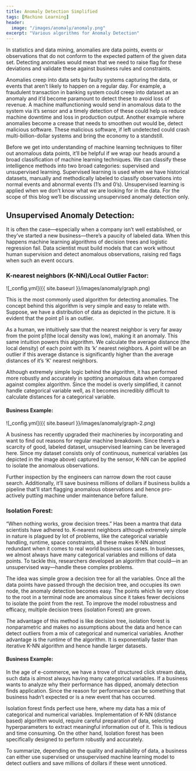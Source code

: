 ```yaml
---
title: Anomaly Detection Simplified
tags: [Machine Learning]
header:
  image: "/images/anomaly/anomaly.png"
excerpt: "Various algorithms for Anomaly Detection"
---
```


In statistics and data mining, anomalies are data points, events or observations that do not conform to the expected pattern of the given data set. Detecting anomalies would mean that we need to raise flag for these deviations and validate these against business rules and constraints.

Anomalies creep into data sets by faulty systems capturing the data, or events that aren’t likely to happen on a regular day. For example, a fraudulent transaction in banking system could creep into dataset as an anomaly and it’d become paramount to detect these to avoid loss of revenue. A machine malfunctioning would send in anomalous data to the system via it’s sensor and a timely detection of these could help us reduce machine downtime and loss in production output. Another example where anomalies become a crease that needs to smoothen out would be, detect malicious software. These malicious software, if left undetected could crash multi-billion-dollar systems and bring the economy to a standstill.

Before we get into understanding of machine learning techniques to filter out anomalous data points, it’ll be helpful if we wrap our heads around a broad classification of machine learning techniques. We can classify these intelligence methods into two broad categories: supervised and unsupervised learning. Supervised learning is used when we have historical datasets, manually and methodically labeled to classify observations into normal events and abnormal events (1’s and 0’s). Unsupervised learning is applied when we don’t know what we are looking for in the data. For the scope of this blog we’ll be discussing unsupervised anomaly detection only.

## Unsupervised Anomaly Detection:

It is often the case—especially when a company isn’t well established, or they’ve started a new business—there’s a paucity of labeled data. When this happens machine learning algorithms of decision trees and logistic regression fail. Data scientist must build models that can work without human supervision and detect anomalous observations, raising red flags when such an event occurs.

### K-nearest neighbors (K-NN)/Local Outlier Factor:

![_config.yml]({{ site.baseurl }}/images/anomaly/graph.png)

This is the most commonly used algorithm for detecting anomalies. The concept behind this algorithm is very simple and easy to relate with. Suppose, we have a distribution of data as depicted in the picture. It is evident that the point p1 is an outlier.

As a human, we intuitively saw that the nearest neighbor is very far away from the point p1(the local density was low), making it an anomaly. This same intuition powers this algorithm. We calculate the average distance (the local density) of each point with its ‘k’ nearest neighbors. A point will be an outlier if this average distance is significantly higher than the average distances of it’s ‘K’ nearest neighbors.

Although extremely simple logic behind the algorithm, it has performed more robustly and accurately in spotting anomalous data when compared against complex algorithm. Since the model is overly simplified, it cannot handle categorical variable well, as it becomes incredibly difficult to calculate distances for a categorical variable.

#### Business Example:

![_config.yml]({{ site.baseurl }}/images/anomaly/graph-2.png)

A business has recently upgraded their machineries by incorporating and want to find out reasons for regular machine breakdown. Since there’s a scarcity of good, labeled dataset, unsupervised learning can be leveraged here. Since my dataset consists only of continuous, numerical variables (as depicted in the image above) captured by the sensor, K-NN can be applied to isolate the anomalous observations.

Further inspection by the engineers can narrow down the root cause search. Additionally, it’ll save business millions of dollars if business builds a pipeline that’ll start flagging anomalous observations and hence pro-actively putting machine under maintenance before failure.

### Isolation Forest:

“When nothing works, grow decision trees.” Has been a mantra that data scientists have adhered to. K-nearest neighbors although extremely simple in nature is plagued by lot of problems, like the categorical variable handling, runtime, space constraints, all these makes K-NN almost redundant when it comes to real world business use cases. In businesses, we almost always have many categorical variables and millions of data points. To tackle this, researchers developed an algorithm that could—in an unsupervised way—handle these complex problems.

The idea was simple grow a decision tree for all the variables. Once all the data points have passed through the decision tree, and occupies its own node, the anomaly detection becomes easy. The points which lie very close to the root in a terminal node are anomalous since it takes fewer decisions to isolate the point from the rest. To improve the model robustness and efficacy, multiple decision trees (isolation Forest) are grown.

The advantage of this method is like decision tree, isolation forest is nonparametric and makes no assumptions about the data and hence can detect outliers from a mix of categorical and numerical variables. Another advantage is the runtime of the algorithm. It is exponentially faster than iterative K-NN algorithm and hence handle larger datasets.

#### Business Example:

In the age of e-commerce, we have a trove of structured click stream data, such data is almost always having many categorical variables. If a business wants to analyze why their performance has dipped, anomaly detection finds application. Since the reason for performance can be something that business hadn’t expected or is a new event that has occurred.

Isolation forest finds perfect use here, where my data has a mix of categorical and numerical variables. Implementation of K-NN (distance based) algorithm would, require careful preparation of data, selecting hyperparameters to extract meaningful information out of it. This is tedious and time consuming. On the other hand, Isolation forest has been specifically designed to perform robustly and accurately.

To summarize, depending on the quality and availability of data, a business can either use supervised or unsupervised machine learning model to detect outliers and save millions of dollars if these went unnoticed.

